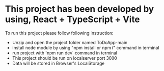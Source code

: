 
# This project has been developed by using, React + TypeScript + Vite

To run this project please follow following instruction:
- Unzip and open the project folder named ToDoApp-main
- install node module by using "npm install or npm i" command in terminal
- run project with 'npm run dev' command in terminal
- This project should be run on localserver port 3000
- Data will be stored in Browser's LocalStorage
